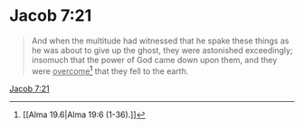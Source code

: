 # Jacob 7:21

> And when the multitude had witnessed that he spake these things as he was about to give up the ghost, they were astonished exceedingly; insomuch that the power of God came down upon them, and they were <u>overcome</u>[^a] that they fell to the earth.

[Jacob 7:21](https://www.churchofjesuschrist.org/study/scriptures/bofm/jacob/7?lang=eng&id=p21#p21)


[^a]: [[Alma 19.6|Alma 19:6 (1-36).]]

